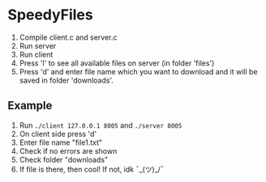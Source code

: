 # SpeedyFiles

1. Compile client.c and server.c
2. Run server
3. Run client
4. Press 'l' to see all available files on server (in folder 'files')
5. Press 'd' and enter file name which you want to download and it will be saved in folder 'downloads'.

## Example
1. Run `./client 127.0.0.1 8005` and `./server 8005`
2. On client side press 'd'
3. Enter file name "file1.txt"
4. Check if no errors are shown
5. Check folder "downloads"
6. If file is there, then cool! If not, idk ¯\_(ツ)_/¯